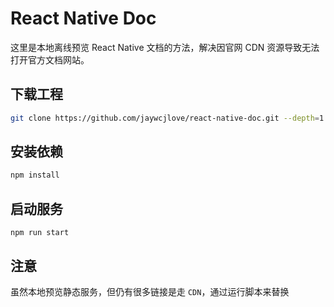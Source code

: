 React Native Doc
===

这里是本地离线预览 React Native 文档的方法，解决因官网 CDN 资源导致无法打开官方文档网站。

## 下载工程

```bash
git clone https://github.com/jaywcjlove/react-native-doc.git --depth=1 --recurse-submodules
```

## 安装依赖

```bash
npm install
```

## 启动服务

```
npm run start
```

## 注意

虽然本地预览静态服务，但仍有很多链接是走 `CDN`，通过运行脚本来替换